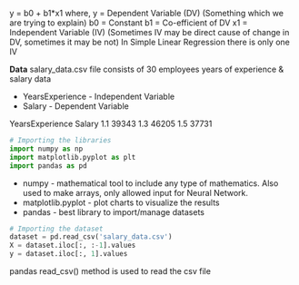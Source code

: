 
y = b0 + b1*x1
where, y = Dependent Variable (DV) (Something which we are trying to explain)
       b0 = Constant
       b1 = Co-efficient of DV
       x1 = Independent Variable (IV) (Sometimes IV may be direct cause of change in DV, sometimes it may be not)
In Simple Linear Regression there is only one IV 

**Data**
salary_data.csv file consists of 30 employees years of experience & salary data
- YearsExperience - Independent Variable
- Salary - Dependent Variable

YearsExperience      Salary
1.1                  39343
1.3                  46205
1.5                  37731

```python
# Importing the libraries
import numpy as np
import matplotlib.pyplot as plt
import pandas as pd
```
- numpy - mathematical tool to include any type of mathematics. Also used to make arrays, only allowed input for Neural Network.
- matplotlib.pyplot - plot charts to visualize the results
- pandas - best library to import/manage datasets

```python
# Importing the dataset
dataset = pd.read_csv('salary_data.csv')
X = dataset.iloc[:, :-1].values
y = dataset.iloc[:, 1].values
```
pandas read_csv() method is used to read the csv file
